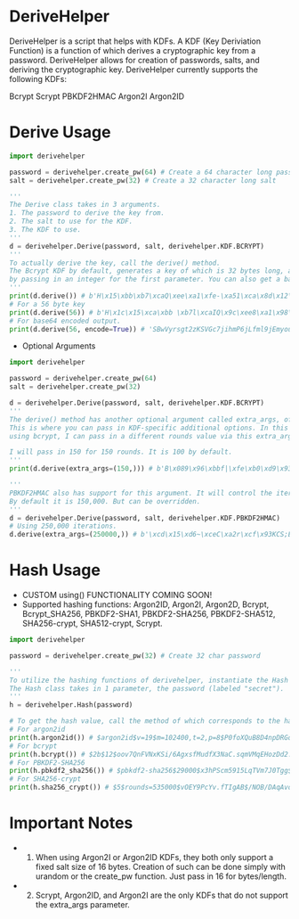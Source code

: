# DeriveHelper
DeriveHelper is a script that helps with KDFs. A KDF (Key Deriviation Function) is a function of which derives a cryptographic key from a password. DeriveHelper allows for creation of passwords, salts, and deriving the cryptographic key. DeriveHelper currently supports the following KDFs:

Bcrypt
Scrypt
PBKDF2HMAC
Argon2I
Argon2ID

# Derive Usage
```python
import derivehelper

password = derivehelper.create_pw(64) # Create a 64 character long password
salt = derivehelper.create_pw(32) # Create a 32 character long salt

'''
The Derive class takes in 3 arguments.
1. The password to derive the key from.
2. The salt to use for the KDF.
3. The KDF to use.
'''
d = derivehelper.Derive(password, salt, derivehelper.KDF.BCRYPT)
'''
To actually derive the key, call the derive() method.
The Bcrypt KDF by default, generates a key of which is 32 bytes long, and 100 rounds. The byte value can be changed 
by passing in an integer for the first parameter. You can also get a base64 encoded version by passing in encode=True
'''
print(d.derive()) # b'H\x15\xbb\xb7\xcaQ\xee\xa1\xfe-\xa51\xca\x8d\x12\xfe5\xd2h!\xd9\xeaV\xc6\xfbp3L\x98(`\x97'
# For a 56 byte key
print(d.derive(56)) # b'H\x1c\x15\xca\xbb \xb7l\xcaIQ\x9c\xee8\xa1\x98\xfe\xa3-\xf9\xa5\xf61&\xca\x8b\x8d\t\x12\x17\xfeN57\xd2hh\xa4!\x0f\xd9s\xeaHV\x08\xc6\xb3\xfb\xe9p\xc03\x91L\xe9'
# For base64 encoded output.
print(d.derive(56, encode=True)) # 'SBwVyrsgt2zKSVGc7jihmP6jLfml9jEmyouNCRIX/k41N9JoaKQhD9lz6khWCMaz++lwwDORTOk='
```
* Optional Arguments
```python
import derivehelper

password = derivehelper.create_pw(64)
salt = derivehelper.create_pw(32)

d = derivehelper.Derive(password, salt, derivehelper.KDF.BCRYPT)
'''
The derive() method has another optional argument called extra_args, of which is a tuple.
This is where you can pass in KDF-specific additional options. In this example since I'm 
using bcrypt, I can pass in a different rounds value via this extra_args argument.

I will pass in 150 for 150 rounds. It is 100 by default.
'''
print(d.derive(extra_args=(150,))) # b'B\x089\x96\xbbf|\xfe\xb0\xd9\x93+\x9f\x88\x00\xfbFW\xd2\x8f>\xd2\xb10\x1f\xff\x94>\xf5\xffV#'

'''
PBKDF2HMAC also has support for this argument. It will control the iteration value.
By default it is 150,000. But can be overridden.
'''
d = derivehelper.Derive(password, salt, derivehelper.KDF.PBKDF2HMAC)
# Using 250,000 iterations.
d.derive(extra_args=(250000,)) # b'\xcd\x15\xd6~\xceC\xa2r\xcf\x93KCS;E\x13\xac\x9b\x7f\xdf\xe7Tt\x89H\x0c\x84\xe4\xc1\xdau\x94'
```
# Hash Usage
* CUSTOM using() FUNCTIONALITY COMING SOON!
* Supported hashing functions: Argon2ID, Argon2I, Argon2D, Bcrypt, Bcrypt_SHA256, PBKDF2-SHA1, PBKDF2-SHA256, PBKDF2-SHA512, SHA256-crypt, SHA512-crypt, Scrypt.
```python
import derivehelper

password = derivehelper.create_pw(32) # Create 32 char password

'''
To utilize the hashing functions of derivehelper, instantiate the Hash class.
The Hash class takes in 1 parameter, the password (labeled "secret").
'''
h = derivehelper.Hash(password)

# To get the hash value, call the method of which corresponds to the hash you want.
# For argon2id
print(h.argon2id()) # $argon2id$v=19$m=102400,t=2,p=8$P0foXQuB8D4npDRGqLW21g$vGpZF/z9erC3sVFcZls2Gw
# For bcrypt
print(h.bcrypt()) # $2b$12$oov7QnFVNxKSi/6AgxsfMudfX3NaC.sqmVMqEHozDd2.hgTJrMslO
# For PBKDF2-SHA256
print(h.pbkdf2_sha256()) # $pbkdf2-sha256$29000$x3hPScm5915LqTVm7J0Tgg$P9/FNmie9ONydtCzcII9BPA/7XD5NHqnixvP9NFWoVQ
# For SHA256-crypt
print(h.sha256_crypt()) # $5$rounds=535000$vOEY9PcYv.fTIgAB$/NOB/DAqAvo/SQe6ckxVOJOqWahlosBItvuQAItVVf.
```

# Important Notes
* 1. When using Argon2I or Argon2ID KDFs, they both only support a fixed salt size of 16 bytes. 
     Creation of such can be done simply with urandom or the create_pw function. Just pass in 16 for bytes/length.
* 2. Scrypt, Argon2ID, and Argon2I are the only KDFs that do not support the extra_args parameter.
